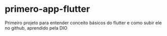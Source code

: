 # primero-app-flutter

<p>Primeiro projeto para entender conceito básicos do flutter e como subir ele no github, aprendido pela DIO</p>
